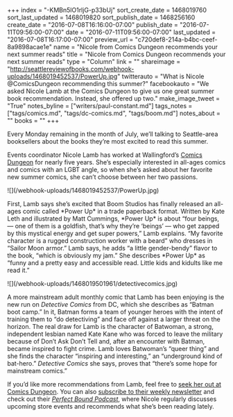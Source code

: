 +++
index = "-KMBn5lO1rljG-p33bUj"
sort_create_date = 1468019760
sort_last_updated = 1468019820
sort_publish_date = 1468256160
create_date = "2016-07-08T16:16:00-07:00"
publish_date = "2016-07-11T09:56:00-07:00"
date = "2016-07-11T09:56:00-07:00"
last_updated = "2016-07-08T16:17:00-07:00"
preview_url = "c720def8-214a-b4bc-ceef-8a9898acae1e"
name = "Nicole from Comics Dungeon recommends your next summer reads"
title = "Nicole from Comics Dungeon recommends your next summer reads"
type = "Column"
link = ""
shareimage = "http://seattlereviewofbooks.com/webhook-uploads/1468019452537/PowerUp.jpg"
twitterauto = "What is Nicole @ComicsDungeon recommending this summer?"
facebookauto = "We asked Nicole Lamb at the Comics Dungeon to give us one great summer book recommendation. Instead, she offered up two."
make_image_tweet = "True"
notes_byline = ["writers/paul-constant.md"]
tags_notes = ["tags/comics.md", "tags/dc-comics.md", "tags/boom.md"]
notes_about = ""
books = ""
+++
<p class="intro">Every Monday remaining in the month of July, we’ll talking to Seattle-area booksellers about the books they’re most excited to read this summer. </p>

Events coordinator Nicole Lamb has worked at Wallingford’s [Comics Dungeon]( http://www.comicsdungeon.com/) for nearly five years. She’s especially interested in all-ages comics and comics with an LGBT angle, so when she’s asked about her favorite new summer comics, she can’t choose between her two passions. 

<p class="image-left">![](/webhook-uploads/1468019452537/PowerUp.jpg)</p>
First, Lamb says she’s excited that Boom Studios has finally released an all-ages comic called *Power Up* in a trade paperback format. Written by Kate Leth and illustrated by Matt Cummings, *Power Up* is about “four beings, — one of them is a goldfish, that’s why they’re ‘beings’ — who get zapped by this mystical energy and get super powers,” Lamb explains. “My favorite character is a rugged construction worker with a beard” who dresses in “Sailor Moon armor.” Lamb says, he adds “a little gender-bendy” flavor to the book, “which is obviously my jam.” She describes *Power Up* as “funny and a pretty easy and accessible read. Little kids and kidults like me read it.”

<p class="image">![](/webhook-uploads/1468019501961/detectivecomics.jpg)</p>

A more mainstream adult monthly comic that Lamb has been enjoying is the new run on *Detective Comics* from DC, which she describes as “Batman boot camp.” In it, Batman forms a team of younger heroes with the intent of training them to “do detectiving” and face off against a larger threat on the horizon. The real draw for Lamb is the character of Batwoman, a strong, independent lesbian named Kate Kane who was forced to leave the military because of Don’t Ask Don’t Tell and, after an encounter with Batman, became inspired to fight crime. Lamb loves Batwoman’s “queer thing” and she finds the character “inspiring and interesting,” an “underground kind of bat-hero.” *Detective Comics* she says, proves that “there’s some hope for mainstream comics.”

If you’d like more recommendations from Lamb, feel free to [seek her out at Comics Dungeon]( http://www.comicsdungeon.com/). You can also [subscribe to their weekly newsletter]( http://www.comicsdungeon.com/contact-us/newsletter/) and check out their [*Perfect Bound Podcast*]( http://www.comicsdungeon.com/category/podcast/), where Nicole regularly discusses upcoming store events and recommends what she’s been reading lately.
